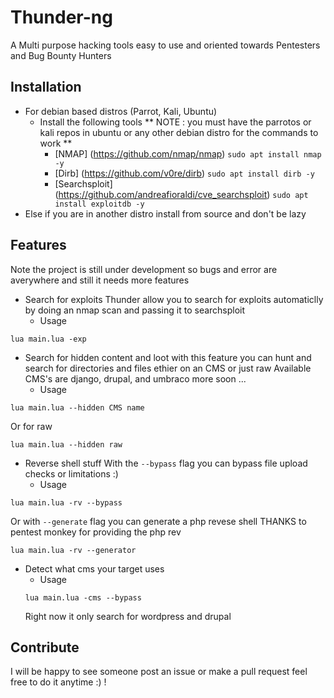 # Thunder-ng
A Multi purpose hacking tools easy to use and oriented towards Pentesters and Bug Bounty Hunters
## Installation
* For debian based distros (Parrot, Kali, Ubuntu)
  * Install the following tools
    ** NOTE : you must have the parrotos or kali repos in ubuntu or any other debian distro for the commands to work **
    * [NMAP] (https://github.com/nmap/nmap) ```sudo apt install nmap -y```
    * [Dirb] (https://github.com/v0re/dirb) ```sudo apt install dirb -y```
    * [Searchsploit] (https://github.com/andreafioraldi/cve_searchsploit) ```sudo apt install exploitdb -y```
* Else if you are in another distro install from source and don't be lazy
## Features
Note the project is still under development so bugs and error are averywhere and still it needs more features
* Search for exploits
Thunder allow you to search for exploits automaticlly by doing an nmap scan and passing it to searchsploit
  * Usage
```
lua main.lua -exp
```
* Search for hidden content and loot
with this feature you can hunt and search for directories and files ethier on an CMS or just raw Available CMS's are django, drupal, and umbraco more soon ...
  * Usage
```
lua main.lua --hidden CMS name 
```
Or for raw
```
lua main.lua --hidden raw
```
* Reverse shell stuff
With the ```--bypass``` flag you can bypass file upload checks or limitations :)
  * Usage
```
lua main.lua -rv --bypass
 ```
Or with ```--generate``` flag you can generate a php revese shell THANKS to pentest monkey for providing the php rev
```
lua main.lua -rv --generator
```
* Detect what cms your target uses
  * Usage
  ```
  lua main.lua -cms --bypass
  ```
  Right now it only search for wordpress and drupal
## Contribute
I will be happy to see someone post an issue or make a pull request feel free to do it anytime :) !
